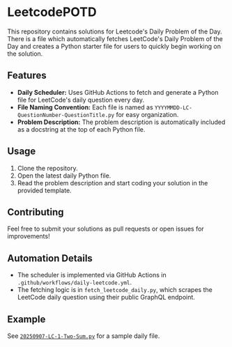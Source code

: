 # LeetcodePOTD

This repository contains solutions for Leetcode's Daily Problem of the Day.
There is a file which automatically fetches LeetCode's Daily Problem of the Day and creates a Python starter file for users to quickly begin working on the solution.

## Features

- **Daily Scheduler:** Uses GitHub Actions to fetch and generate a Python file for LeetCode's daily question every day.
- **File Naming Convention:** Each file is named as `YYYYMMDD-LC-QuestionNumber-QuestionTitle.py` for easy organization.
- **Problem Description:** The problem description is automatically included as a docstring at the top of each Python file.

## Usage

1. Clone the repository.
2. Open the latest daily Python file.
3. Read the problem description and start coding your solution in the provided template.

## Contributing

Feel free to submit your solutions as pull requests or open issues for improvements!

## Automation Details

- The scheduler is implemented via GitHub Actions in `.github/workflows/daily-leetcode.yml`.
- The fetching logic is in `fetch_leetcode_daily.py`, which scrapes the LeetCode daily question using their public GraphQL endpoint.

## Example

See [`20250907-LC-1-Two-Sum.py`](20250907-LC-1-Two-Sum.py) for a sample daily file.
